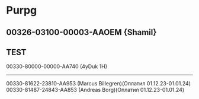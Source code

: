 # Purpg

00326-03100-00003-AAOEM {Shamil}
-------
TEST
-------
00330-80000-00000-AA740 (4yDuk 1H)



-------
00330-81622-23810-AA953 (Marcus Billegren)(Оплатил 01.12.23-01.01.24)
00330-81487-24843-AA853 (Andreas Borg)(Оплатил 01.12.23-01.01.24)



